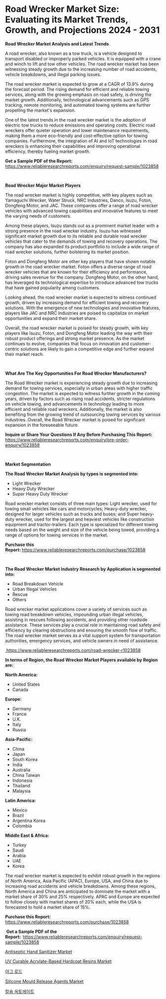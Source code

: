 <p><h1>Road Wrecker Market Size: Evaluating its Market Trends, Growth, and Projections 2024 - 2031</h1></p><p><strong>Road Wrecker Market Analysis and Latest Trends</strong></p>
<p><p>A road wrecker, also known as a tow truck, is a vehicle designed to transport disabled or improperly parked vehicles. It is equipped with a crane and winch to lift and tow other vehicles. The road wrecker market has been witnessing steady growth due to the increasing number of road accidents, vehicle breakdowns, and illegal parking issues.</p><p>The road wrecker market is expected to grow at a CAGR of 13.9% during the forecast period. The rising demand for efficient and reliable towing services, along with the growing emphasis on road safety, is driving the market growth. Additionally, technological advancements such as GPS tracking, remote monitoring, and automated towing systems are further propelling the market's expansion.</p><p>One of the latest trends in the road wrecker market is the adoption of electric tow trucks to reduce emissions and operating costs. Electric road wreckers offer quieter operation and lower maintenance requirements, making them a more eco-friendly and cost-effective option for towing companies. Furthermore, the integration of AI and IoT technologies in road wreckers is enhancing their capabilities and improving operational efficiency, thereby fueling market growth.</p></p>
<p><strong>Get a Sample PDF of the Report:&nbsp;</strong> <a href="https://www.reliableresearchreports.com/enquiry/request-sample/1023858">https://www.reliableresearchreports.com/enquiry/request-sample/1023858</a></p>
<p>&nbsp;</p>
<p><strong>Road Wrecker Major Market Players</strong></p>
<p><p>The road wrecker market is highly competitive, with key players such as Yamaguchi Wrecker, Water Struck, NRC Industries, Danco, Isuzu, Foton, Dongfeng Motor, and JAC. These companies offer a range of road wrecker vehicles with advanced towing capabilities and innovative features to meet the varying needs of customers.</p><p>Among these players, Isuzu stands out as a prominent market leader with a strong presence in the road wrecker industry. Isuzu has witnessed significant market growth due to its reliable and durable road wrecker vehicles that cater to the demands of towing and recovery operations. The company has also expanded its product portfolio to include a wide range of road wrecker solutions, further bolstering its market position.</p><p>Foton and Dongfeng Motor are other key players that have shown notable growth in the road wrecker market. Foton offers a diverse range of road wrecker vehicles that are known for their efficiency and performance, driving sales revenue for the company. Dongfeng Motor, on the other hand, has leveraged its technological expertise to introduce advanced tow trucks that have gained popularity among customers.</p><p>Looking ahead, the road wrecker market is expected to witness continued growth, driven by increasing demand for efficient towing and recovery solutions. With the emergence of new technologies and innovative features, players like JAC and NRC Industries are poised to capitalize on market opportunities and expand their market share.</p><p>Overall, the road wrecker market is poised for steady growth, with key players like Isuzu, Foton, and Dongfeng Motor leading the way with their robust product offerings and strong market presence. As the market continues to evolve, companies that focus on innovation and customer-centric solutions are likely to gain a competitive edge and further expand their market reach.</p></p>
<p>&nbsp;</p>
<p><strong>What Are The Key Opportunities For Road Wrecker Manufacturers?</strong></p>
<p><p>The Road Wrecker market is experiencing steady growth due to increasing demand for towing services, especially in urban areas with higher traffic congestion. The market is expected to witness further growth in the coming years, driven by factors such as rising road accidents, stricter regulations on vehicle towing, and advancements in technology leading to more efficient and reliable road wreckers. Additionally, the market is also benefiting from the growing trend of outsourcing towing services by various industries. Overall, the Road Wrecker market is poised for significant expansion in the foreseeable future. </p></p>
<p><strong>Inquire or Share Your Questions If Any Before Purchasing This Report:</strong> <a href="https://www.reliableresearchreports.com/enquiry/pre-order-enquiry/1023858">https://www.reliableresearchreports.com/enquiry/pre-order-enquiry/1023858</a></p>
<p>&nbsp;</p>
<p><strong>Market Segmentation</strong></p>
<p><strong>The Road Wrecker Market Analysis by types is segmented into:</strong></p>
<p><ul><li>Light Wrecker</li><li>Heavy Duty Wrecker</li><li>Super Heavy Duty Wrecker</li></ul></p>
<p><p>Road wrecker market consists of three main types: Light wrecker, used for towing small vehicles like cars and motorcycles; Heavy-duty wrecker, designed for larger vehicles such as trucks and buses; and Super heavy-duty wrecker, used for the largest and heaviest vehicles like construction equipment and tractor-trailers. Each type is specialized for different towing needs based on the weight and size of the vehicle being towed, providing a range of options for towing services in the market.</p></p>
<p><strong>Purchase this Report:&nbsp;</strong><a href="https://www.reliableresearchreports.com/purchase/1023858">https://www.reliableresearchreports.com/purchase/1023858</a></p>
<p>&nbsp;</p>
<p><strong>The Road Wrecker Market Industry Research by Application is segmented into:</strong></p>
<p><ul><li>Road Breakdown Vehicle</li><li>Urban Illegal Vehicles</li><li>Rescue</li><li>Others</li></ul></p>
<p><p>Road wrecker market applications cover a variety of services such as towing road breakdown vehicles, impounding urban illegal vehicles, assisting in rescues following accidents, and providing other roadside assistance. These services play a crucial role in maintaining road safety and efficiency by clearing obstructions and ensuring the smooth flow of traffic. The road wrecker market serves as a vital support system for transportation authorities, emergency services, and vehicle owners in need of assistance.</p></p>
<p><a href="https://www.reliableresearchreports.com/road-wrecker-r1023858">&nbsp;https://www.reliableresearchreports.com/road-wrecker-r1023858</a></p>
<p><strong>In terms of Region, the Road Wrecker Market Players available by Region are:</strong></p>
<p>
    <p> <strong> North America: </strong>
        <ul>
            <li>United States</li>
            <li>Canada</li>
        </ul>
        </p> 
    <p> <strong> Europe: </strong>
        <ul>
            <li>Germany</li>
            <li>France</li>
            <li>U.K.</li>
            <li>Italy</li>
            <li>Russia</li>
        </ul>
        </p> 
    <p> <strong> Asia-Pacific: </strong>
        <ul>
            <li>China</li>
            <li>Japan</li>
            <li>South Korea</li>
            <li>India</li>
            <li>Australia</li>
            <li>China Taiwan</li>
            <li>Indonesia</li>
            <li>Thailand</li>
            <li>Malaysia</li>
        </ul>
        </p> 
    <p> <strong> Latin America: </strong>
        <ul>
            <li>Mexico</li>
            <li>Brazil</li>
            <li>Argentina Korea</li>
            <li>Colombia</li>
        </ul>
        </p> 
    <p> <strong> Middle East & Africa: </strong>
        <ul>
            <li>Turkey</li>
            <li>Saudi</li>
            <li>Arabia</li>
            <li>UAE</li>
            <li>Korea</li>
        </ul>
    </p>
    </p>
<p><p>The road wrecker market is expected to exhibit robust growth in the regions of North America, Asia Pacific (APAC), Europe, USA, and China due to increasing road accidents and vehicle breakdowns. Among these regions, North America and China are anticipated to dominate the market with a market share of 30% and 25% respectively. APAC and Europe are expected to follow closely with market shares of 20% each, while the USA is forecasted to hold a market share of 15%.</p></p>
<p><strong>Purchase this Report: </strong><a href="https://www.reliableresearchreports.com/purchase/1023858">https://www.reliableresearchreports.com/purchase/1023858</a></p>
<p>&nbsp;<strong>Get a Sample PDF of the Report:&nbsp;&nbsp;</strong><a href="https://www.reliableresearchreports.com/enquiry/request-sample/1023858">https://www.reliableresearchreports.com/enquiry/request-sample/1023858</a></p>
<p><strong></strong></p>
<p><p><a href="https://github.com/dimitrishawkinswaynenp91rgz/Market-Research-Report-List-2/blob/main/antiseptic-hand-sanitizer-market.md">Antiseptic Hand Sanitizer Market</a></p><p><a href="https://issuu.com/reportprime-2/docs/uv-curable-acrylate-based-hardcoat-resins-market-s">UV Curable Acrylate-Based Hardcoat Resins Market</a></p><p><a href="https://medium.com/@munchkin678568/%EC%95%BC%EA%B7%B8-%EB%A1%9C%EB%93%9C-%EC%8B%9C%EC%9E%A5-%EC%A1%B0%EC%82%AC-%EB%B3%B4%EA%B3%A0%EC%84%9C-2024%EB%85%84%EB%B6%80%ED%84%B0-2031%EB%85%84%EA%B9%8C%EC%A7%80%EC%9D%98-%EC%97%AD%EC%82%AC-%EB%B0%8F-%EC%98%88%EC%B8%A1-eb7971e07eb3">야그 로드</a></p><p><a href="https://issuu.com/reportprime-2/docs/silicone-mould-release-agents-market-size-2030.ppt">Silicone Mould Release Agents Market</a></p><p><a href="https://medium.com/@eltaroberts01/%EC%B9%BC%EC%8A%98-%EC%98%A5%ED%86%A0%EC%97%90%EC%9D%B4%ED%8A%B8-%EC%8B%9C%EC%9E%A5-%EA%B7%9C%EB%AA%A8-%EB%B0%8F-%EC%8B%9C%EC%9E%A5-%EB%8F%99%ED%96%A5-%EC%A0%84%EC%B2%B4-%EC%97%85%EA%B3%84-%EA%B0%9C%EC%9A%94-2024%EB%85%84%EB%B6%80%ED%84%B0-2031%EB%85%84%EA%B9%8C%EC%A7%80-f56cceaea03c">칼슘 옥토에이트</a></p></p>